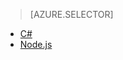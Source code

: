 > [AZURE.SELECTOR]
- [C#](../articles/iot-hub/iot-hub-device-management-device-query.md)
- [Node.js](../articles/iot-hub/iot-hub-device-management-device-query-node.md)
